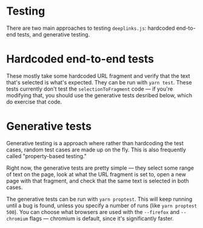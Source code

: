 # Testing

There are two main approaches to testing `deeplinks.js`: hardcoded end-to-end tests, and generative testing.

# Hardcoded end-to-end tests

These mostly take some hardcoded URL fragment and verify that the text that's selected is what's expected. They can be run with `yarn test`. These tests currently don't test the `selectionToFragment` code — if you're modifying that, you should use the generative tests desribed below, which do exercise that code.

# Generative tests

Generative testing is a approach where rather than hardcoding the test cases, random test cases are made up on the fly. This is also frequently called "property-based testing."

Right now, the generative tests are pretty simple — they select some range of text on the page, look at what the URL fragment is set to, open a new page with that fragment, and check that the same text is selected in both cases.

The generative tests can be run with `yarn proptest`. This will keep running until a bug is found, unless you specify a number of runs (like `yarn proptest 500`). You can choose what browsers are used with the `--firefox` and `--chromium` flags — chromium is default, since it's significantly faster.
